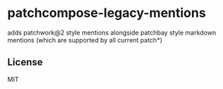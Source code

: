 # patchcompose-legacy-mentions

adds patchwork@2 style mentions alongside patchbay
style markdown mentions (which are supported by all current patch*)

## License

MIT
